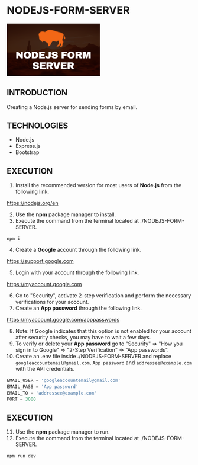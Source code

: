 # NODEJS-FORM-SERVER

<img width="50%" height=auto src="./src/public/img/nodejs-form-server.png" />

## INTRODUCTION

Creating a Node.js server for sending forms by email.

## TECHNOLOGIES

- Node.js
- Express.js
- Bootstrap

## EXECUTION

1. Install the recommended version for most users of **Node.js** from the following link.

https://nodejs.org/en

2. Use the **npm** package manager to install.
3. Execute the command from the terminal located at ./NODEJS-FORM-SERVER.

```shell
npm i
```

4. Create a **Google** account through the following link.

https://support.google.com

5. Login with your account through the following link.

https://myaccount.google.com

6. Go to "Security", activate 2-step verification and perform the necessary verifications for your account.
7. Create an **App password** through the following link.

https://myaccount.google.com/apppasswords

8. Note: If Google indicates that this option is not enabled for your account after security checks, you may have to wait a few days.
9. To verify or delete your **App password** go to "Security" => "How you sign in to Google" => "2-Step Verification" => "App passwords".
10. Create an .env file inside ./NODEJS-FORM-SERVER and replace `googleaccountemail@gmail.com`, `App password` and `addressee@example.com` with the API credentials.

```js
EMAIL_USER = 'googleaccountemail@gmail.com'
EMAIL_PASS = 'App password'
EMAIL_TO = 'addressee@example.com'
PORT = 3000
```

## EXECUTION

11. Use the **npm** package manager to run.
12. Execute the command from the terminal located at ./NODEJS-FORM-SERVER.

```shell
npm run dev
```
